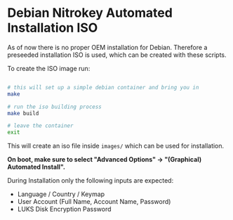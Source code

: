 # Debian Nitrokey Automated Installation ISO

As of now there is no proper OEM installation for Debian. Therefore
a preseeded installation ISO is used, which can be created with these 
scripts.

To create the ISO image run:
```bash

# this will set up a simple debian container and bring you in
make

# run the iso building process
make build

# leave the container
exit
```

This will create an iso file inside `images/` which can be used for installation.

**On boot, make sure to select "Advanced Options" -> "(Graphical) Automated Install".**

During Installation only the following inputs are expected:
* Language / Country / Keymap
* User Account (Full Name, Account Name, Password)
* LUKS Disk Encryption Password

